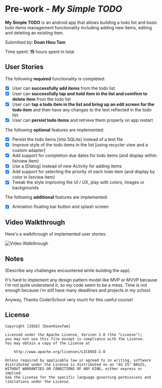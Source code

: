 # Pre-work - *My Simple TODO*

**My Simple TODO** is an android app that allows building a todo list and basic todo items management functionality including adding new items, editing and deleting an existing item.

Submitted by: **Doan Hieu Tam**

Time spent: **15** hours spent in total

## User Stories

The following **required** functionality is completed:

* [x] User can **successfully add items** from the todo list
* [x] User can **successfully tap and hold item in the list and comfirm to delete item** from the todo list
* [x] User can **tap a todo item in the list and bring up an edit screen for the todo item** and then have any changes to the text reflected in the todo list.
* [x] User can **persist todo items** and retrieve them properly on app restart

The following **optional** features are implemented:

* [x] Persist the todo items [into SQLite] instead of a text file
* [x] Improve style of the todo items in the list [using recycler view and a custom adapter]
* [x] Add support for completion due dates for todo items (and display within listview item)
* [x] Use a [Dialog] instead of new Activity for adding items
* [x] Add support for selecting the priority of each todo item (and display by color in listview item)
* [x] Tweak the style improving the UI / UX, play with colors, images or backgrounds

The following **additional** features are implemented:

* [x] Animation floating bar button and splash screen

## Video Walkthrough 

Here's a walkthrough of implemented user stories:

<img src='http://i.imgur.com/3duqTKf.gif' title='Video Walkthrough' width='' alt='Video Walkthrough' />

## Notes

(Describe any challenges encountered while building the app).

It's hard to implement any design pattern model like MVP or MVVP because i'm not quite understand it, so my code seem to be a mess.
Time is not enough because i'm still have many deadlines and projects in my school

Anyway, Thanks CoderSchool very much for this useful course!

## License

    Copyright [2016] [DoanHieuTam]

    Licensed under the Apache License, Version 2.0 (the "License");
    you may not use this file except in compliance with the License.
    You may obtain a copy of the License at

        http://www.apache.org/licenses/LICENSE-2.0

    Unless required by applicable law or agreed to in writing, software
    distributed under the License is distributed on an "AS IS" BASIS,
    WITHOUT WARRANTIES OR CONDITIONS OF ANY KIND, either express or implied.
    See the License for the specific language governing permissions and
    limitations under the License.

